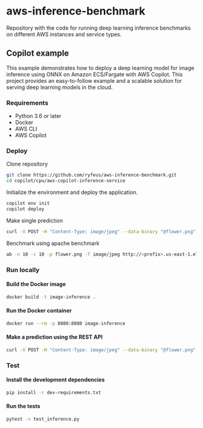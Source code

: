# aws-inference-benchmark
Repository with the code for running deep learning inference benchmarks on different AWS instances and service types.

## Copilot example

This example demonstrates how to deploy a deep learning model for image inference using ONNX on Amazon ECS/Fargate with AWS Copilot. This project provides an easy-to-follow example and a scalable solution for serving deep learning models in the cloud.

### Requirements

- Python 3.6 or later
- Docker
- AWS CLI
- AWS Copilot

### Deploy

Clone repository
```bash
git clone https://github.com/ryfeus/aws-inference-benchmark.git
cd copilot/cpu/aws-copilot-inference-service
```

Initialize the environment and deploy the application.

```bash
copilot env init
copilot deploy
```

Make single prediction
```bash
curl -X POST -H "Content-Type: image/jpeg" --data-binary "@flower.png" http://<prefix>.us-east-1.elb.amazonaws.com/predict
```


Benchmark using apache benchmark
```bash
ab -n 10 -c 10 -p flower.png -T image/jpeg http://<prefix>.us-east-1.elb.amazonaws.com/predict
```


### Run locally

#### Build the Docker image

```bash
docker build -t image-inference .
```

#### Run the Docker container

```bash
docker run --rm -p 8080:8080 image-inference
```

#### Make a prediction using the REST API

```bash
curl -X POST -H "Content-Type: image/jpeg" --data-binary "@flower.png" http://localhost:8080/predict
```

### Test

#### Install the development dependencies

```bash
pip install -r dev-requirements.txt
```

#### Run the tests

```bash
pytest -v test_inference.py
```
